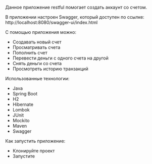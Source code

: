 Данное приложение restful помогает создать аккаунт со счетом.

В приложении настроен Swagger, который доступен по ссылке: http://localhost:8080/swagger-ui/index.html

С помощью приложения можно:

* Создавать новый счет
* Просматривать счета
* Пополнить счет
* Перевести деньги с одного счета на другой
* Снять деньги со счета
* Просмотреть историю транзакций

Использованные технологии:

* Java
* Spring Boot
* H2
* Hibernate
* Lombok
* JUnit
* Mockito
* Maven
* Swagger

Как запустить приложение:

* Клонируйте проект
* Запустите





